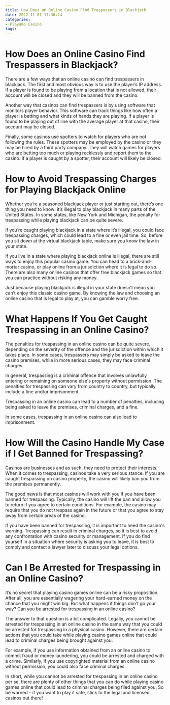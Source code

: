 ```yaml
---
title: How Does an Online Casino Find Trespassers in Blackjack 
date: 2022-11-01 17:30:24
categories:
- Playamo Casino
tags:
---
```



#  How Does an Online Casino Find Trespassers in Blackjack? 

There are a few ways that an online casino can find trespassers in blackjack. The first and most obvious way is to use the player’s IP address. If a player is found to be playing from a location that is not allowed, their account will be closed and they will be banned from the casino.

Another way that casinos can find trespassers is by using software that monitors player behavior. This software can track things like how often a player is betting and what kinds of hands they are playing. If a player is found to be playing out of line with the average player at that casino, their account may be closed.

Finally, some casinos use spotters to watch for players who are not following the rules. These spotters may be employed by the casino or they may be hired by a third party company. They will watch games for players who are betting too much or playing recklessly and report them to the casino. If a player is caught by a spotter, their account will likely be closed.

#  How to Avoid Trespassing Charges for Playing Blackjack Online 

Whether you’re a seasoned blackjack player or just starting out, there’s one thing you need to know: it’s illegal to play blackjack in many parts of the United States. In some states, like New York and Michigan, the penalty for trespassing while playing blackjack can be quite severe. 

If you’re caught playing blackjack in a state where it’s illegal, you could face trespassing charges, which could lead to a fine or even jail time. So, before you sit down at the virtual blackjack table, make sure you know the law in your state. 

If you live in a state where playing blackjack online is illegal, there are still ways to enjoy this popular casino game. You can head to a brick-and-mortar casino, or play online from a jurisdiction where it is legal to do so. There are also many online casinos that offer free blackjack games so that you can practice without risking any money. 

Just because playing blackjack is illegal in your state doesn’t mean you can’t enjoy this classic casino game. By knowing the law and choosing an online casino that is legal to play at, you can gamble worry free.

#  What Happens If You Get Caught Trespassing in an Online Casino? 

The penalties for trespassing in an online casino can be quite severe, depending on the severity of the offence and the jurisdiction within which it takes place. In some cases, trespassers may simply be asked to leave the casino premises, while in more serious cases, they may face criminal charges.

In general, trespassing is a criminal offence that involves unlawfully entering or remaining on someone else's property without permission. The penalties for trespassing can vary from country to country, but typically include a fine and/or imprisonment.

Trespassing in an online casino can lead to a number of penalties, including being asked to leave the premises, criminal charges, and a fine. 

In some cases, trespassing in an online casino can also lead to imprisonment.

#  How Will the Casino Handle My Case if I Get Banned for Trespassing? 

Casinos are businesses and as such, they need to protect their interests. When it comes to trespassing, casinos take a very serious stance. If you are caught trespassing on casino property, the casino will likely ban you from the premises permanently.

The good news is that most casinos will work with you if you have been banned for trespassing. Typically, the casino will lift the ban and allow you to return if you agree to certain conditions. For example, the casino may require that you do not trespass again in the future or that you agree to stay away from certain areas of the casino.

If you have been banned for trespassing, it is important to heed the casino's warning. Trespassing can result in criminal charges, so it is best to avoid any confrontation with casino security or management. If you do find yourself in a situation where security is asking you to leave, it is best to comply and contact a lawyer later to discuss your legal options.

#  Can I Be Arrested for Trespassing in an Online Casino?

It’s no secret that playing casino games online can be a risky proposition. After all, you are essentially wagering your hard-earned money on the chance that you might win big. But what happens if things don’t go your way? Can you be arrested for trespassing in an online casino?

The answer to that question is a bit complicated. Legally, you cannot be arrested for trespassing in an online casino in the same way that you could be arrested for trespassing in a physical casino. However, there are certain actions that you could take while playing casino games online that could lead to criminal charges being brought against you.

For example, if you use information obtained from an online casino to commit fraud or money laundering, you could be arrested and charged with a crime. Similarly, if you use copyrighted material from an online casino without permission, you could also face criminal charges.

In short, while you cannot be arrested for trespassing in an online casino per se, there are plenty of other things that you can do while playing casino games online that could lead to criminal charges being filed against you. So be warned – if you want to play it safe, stick to the legal and licensed casinos out there!